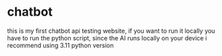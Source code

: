 # chatbot
this is my first chatbot api testing website, if you want to run it locally you have to run the python script, since the AI runs locally on your device
i recommend using 3.11 python version
